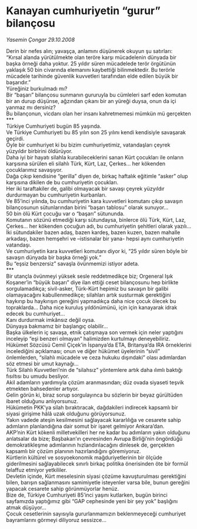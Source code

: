 # Kanayan cumhuriyetin “gurur” bilançosu

*Yasemin Çongar 29.10.2008*

<div class="taraf_structure_2col_1zq">
<div class="margen_n">



 <p>Derin bir nefes alın; yavaşça, anlamını düşünerek okuyun şu satırları: <br/>“Kırsal alanda yürütülmekte olan teröre karşı mücadelenin dünyada bir başka örneği daha yoktur. 25 yıldır süren mücadelede terör örgütünün yaklaşık 50 bin civarında elemanını kaybettiği bilinmektedir. Bu terörle mücadele tarihinde güvenlik kuvvetleri tarafından elde edilen büyük bir başarıdır.” <br/>Yüreğiniz burkulmadı mı? <br/>Bir “başarı” bilançosu sunmanın gururuyla bu cümleleri sarf eden komutan bir an durup düşünse, ağzından çıkanı bir an yüreği duysa, onun da içi yanmaz mı dersiniz? <br/>Bu bilançonun, vicdanı olan her insanı kahretmemesi mümkün mü gerçekten <br/>*** <br/>Türkiye Cumhuriyeti bugün 85 yaşında. <br/>Ve Türkiye Cumhuriyeti bu 85 yılın son 25 yılını kendi kendisiyle savaşarak geçirdi. <br/>Öyle bir cumhuriyet ki bu bizim cumhuriyetimiz, vatandaşları çeyrek yüzyıldır birbirini öldürüyor. <br/>Daha iyi bir hayatı silahla kurabileceklerini sanan Kürt çocukları ile onların karşısına sürülen eli silahlı Türk, Kürt, Laz, Çerkes... her kökenden çocuklarımız savaşıyor. <br/>Dağa çıkıp kendisine “gerilla” diyen de, birkaç haftalık eğitimle “asker” olup karşısına dikilen de bu cumhuriyetin çocukları. <br/>Her iki taraftakiler de, galibi olmayacak bir savaşı çeyrek yüzyıldır durdurmayan bu cumhuriyetin kurbanları. <br/>Ve 85’inci yılında, bu cumhuriyetin kara kuvvetleri komutanı çıkıp savaşın bilançosunun sütunlarından birini “başarı tablosu” olarak sunuyor... <br/>50 bin ölü Kürt çocuğu var o “başarı” sütununda. <br/>Komutanın sözünü etmediği karşı sütundaysa, binlerce ölü Türk, Kürt, Laz, Çerkes... her kökenden çocuğun adı, bu cumhuriyetin şehitleri olarak yazılı... <br/>İki sütundakiler bazen adaş, bazen kardeş, bazen kuzen, bazen mahalle arkadaşı, bazen hemşehri ve –istisnalar bir yana- hepsi aynı cumhuriyetin vatandaşı. <br/>Ve cumhuriyetin kara kuvvetleri komutanı diyor ki, “25 yıldır süren böyle bir savaşın dünyada bir başka örneği yok.” <br/>Bu “eşsiz benzersiz” savaşla övünmemizi istiyor adeta. <br/>*** <br/>Bir utançla övünmeyi yüksek sesle reddetmedikçe biz; Orgeneral Işık Koşaner’in “büyük başarı” diye ilan ettiği ceset bilançosunu hep birlikte sorgulamadıkça; sivil-asker, Türk-Kürt hepimiz bu savaşın bir galibi olamayacağını kabullenmedikçe; silahları artık susturmak gerektiğini haykırıp bu haykırışın gereğini yapmadıkça daha nice çocuk ölecek bu topraklarda... Daha nice kuruluş yıldönümünü, için için kanayarak idrak edecek bu cumhuriyet... <br/>Kanı durdurmak imkânsız değil oysa. <br/>Dünyaya bakmamız bir başlangıç olabilir... <br/>Başka ülkelerin iç savaşa, etnik çatışmaya son vermek için neler yaptığını inceleyip “eşi benzeri olmayan” halimizden kurtulmayı deneyebiliriz. <br/>Hükümet Sözcüsü Cemil Çiçek’in İspanya’da ETA, Britanya’da IRA örneklerini incelediğini açıklaması; onun ve diğer hükümet üyelerinin “sivil” önlemlerden, “silahlı mücadele ve ceza hukuku dışındaki” olası adımlardan söz etmesi bir umut kaynağı... <br/>Türk Silahlı Kuvvetleri’nin de “silahsız” yöntemlere artık daha ılımlı baktığı fısıltısı bu umudu besliyor. <br/>Akil adamların yardımıyla çözüm aranmasından; düz ovada siyaseti teşvik etmekten bahsedenler artıyor. <br/>Gelin görün ki, biraz sorup sorgulayınca bu sözlerin bir beyaz gürültüden ibaret olduğunu anlıyorsunuz. <br/>Hükümetin PKK’ya silah bıraktıracak, dağdakileri indirecek kapsamlı bir siyasi girişime hâlâ uzak olduğunu görüyorsunuz. <br/>Yakın vadede ateşin kesilmesini sağlayacak kararlılığa ve cesarete sahip adımların planlandığına dair somut bir işaret gelmiyor Ankara’dan. <br/>AKP’nin Kürt kökenli milletvekilleri her ne kadar bu adımların yakın olduğunu anlatsalar da bize; Başbakan’ın çevresinden Avrupa Birliği’nin öngördüğü demokratikleşme adımlarının hızlandırılacağını dinlesek de, gerçekten kapsamlı bir çözüm planının hazırlandığını göremiyoruz. <br/>Kürtlerin kültürel ve sosyoekonomik mağduriyetlerinin bir ölçüde giderilmesini sağlayabilecek sınırlı birkaç politika önerisinden öte bir formül telaffuz etmiyor yetkililer. <br/>Devletin içinde, Kürt meselesinin siyasi çözüme kavuşturulması gerektiğini bilen, barışın sağlanmasını samimiyetle isteyenler varsa bile, bunun gereğini yapacak cesarete sahip görünmüyorlar henüz. <br/>Bize de, Türkiye Cumhuriyeti 85’inci yaşını kutlarken, bugün birinci sayfamızda yaptığımız gibi “GAP cephesinde yeni bir şey yok” başlığını atmak düşüyor... <br/>Çocuk cesetlerinin sayısıyla gururlanmamızın beklenmeyeceği cumhuriyet bayramlarını görmeyi diliyoruz sessizce...</p>

<br/>


<div id="taraf_not">
</div>

</div>


</div>
